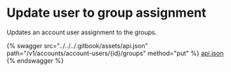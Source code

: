 # Update user to group assignment

Updates an account user assignment to the groups.

{% swagger src="../../../.gitbook/assets/api.json" path="/v1/accounts/account-users/{id}/groups" method="put" %}
[api.json](../../../.gitbook/assets/api.json)
{% endswagger %}
